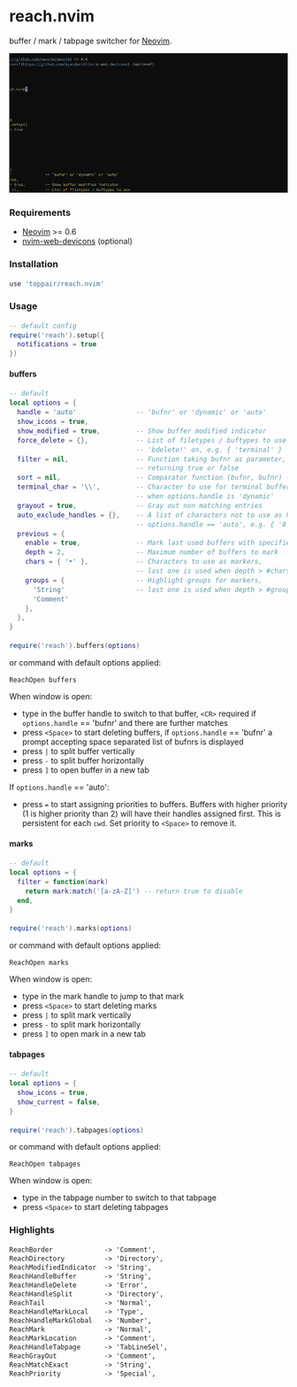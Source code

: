 # reach.nvim

buffer / mark / tabpage switcher for [Neovim](https://github.com/neovim/neovim).

![buffers](media/reach.gif)

### Requirements
- [Neovim](https://github.com/neovim/neovim) >= 0.6
- [nvim-web-devicons](https://github.com/kyazdani42/nvim-web-devicons) (optional)

### Installation

```lua
use 'toppair/reach.nvim'
```

### Usage

```lua
-- default config
require('reach').setup({
  notifications = true
})
```

#### buffers

```lua
-- default
local options = {
  handle = 'auto'               -- 'bufnr' or 'dynamic' or 'auto'
  show_icons = true,
  show_modified = true,         -- Show buffer modified indicator
  force_delete = {},            -- List of filetypes / buftypes to use
                                -- 'bdelete!' on, e.g. { 'terminal' }
  filter = nil,                 -- Function taking bufnr as parameter,
                                -- returning true or false
  sort = nil,                   -- Comparator function (bufnr, bufnr) -> bool
  terminal_char = '\\',         -- Character to use for terminal buffer handles
                                -- when options.handle is 'dynamic'
  grayout = true,               -- Gray out non matching entries
  auto_exclude_handles = {},    -- A list of characters not to use as handles when
                                -- options.handle == 'auto', e.g. { '8', '9', 'j', 'k' }
  previous = {
    enable = true,              -- Mark last used buffers with specified chars and colors
    depth = 2,                  -- Maximum number of buffers to mark
    chars = { '•' },            -- Characters to use as markers,
                                -- last one is used when depth > #chars
    groups = {                  -- Highlight groups for markers,
      'String'                  -- last one is used when depth > #groups
      'Comment'
    },
  },
}

require('reach').buffers(options)
```

or command with default options applied:

```
ReachOpen buffers
```

When window is open:

- type in the buffer handle to switch to that buffer, `<CR>` required if `options.handle` == 'bufnr' and there are further matches
- press `<Space>` to start deleting buffers, if `options.handle` == 'bufnr' a prompt accepting space separated list of bufnrs is displayed
- press `|` to split buffer vertically
- press `-` to split buffer horizontally
- press `]` to open buffer in a new tab

If `options.handle` == 'auto':

- press `=` to start assigning priorities to buffers. Buffers with higher priority (1 is higher priority than 2) will have their handles assigned first. This is persistent for each `cwd`. Set priority to `<Space>` to remove it.

#### marks

```lua
-- default
local options = {
  filter = function(mark)
    return mark:match('[a-zA-Z]') -- return true to disable
  end,
}

require('reach').marks(options)
```

or command with default options applied:

```
ReachOpen marks
```

When window is open:
- type in the mark handle to jump to that mark
- press `<Space>` to start deleting marks
- press `|` to split mark vertically
- press `-` to split mark horizontally
- press `]` to open mark in a new tab

#### tabpages

```lua
-- default
local options = {
  show_icons = true,
  show_current = false,
}

require('reach').tabpages(options)
```

or command with default options applied:

```
ReachOpen tabpages
```

When window is open:
- type in the tabpage number to switch to that tabpage
- press `<Space>` to start deleting tabpages

### Highlights

```
ReachBorder             -> 'Comment',
ReachDirectory          -> 'Directory',
ReachModifiedIndicator  -> 'String',
ReachHandleBuffer       -> 'String',
ReachHandleDelete       -> 'Error',
ReachHandleSplit        -> 'Directory',
ReachTail               -> 'Normal',
ReachHandleMarkLocal    -> 'Type',
ReachHandleMarkGlobal   -> 'Number',
ReachMark               -> 'Normal',
ReachMarkLocation       -> 'Comment',
ReachHandleTabpage      -> 'TabLineSel',
ReachGrayOut            -> 'Comment',
ReachMatchExact         -> 'String',
ReachPriority           -> 'Special',
```
